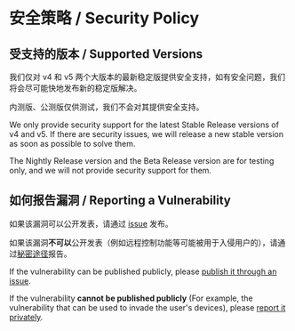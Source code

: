 # 安全策略 / Security Policy

## 受支持的版本 / Supported Versions

我们仅对 v4 和 v5 两个大版本的最新稳定版提供安全支持，如有安全问题，我们将会尽可能快地发布新的稳定版解决。

内测版、公测版仅供测试，我们不会对其提供安全支持。

We only provide security support for the latest Stable Release versions of v4 and v5. If there are security issues, we will release a new stable version as soon as possible to solve them.

The Nightly Release version and the Beta Release version are for testing only, and we will not provide security support for them.

## 如何报告漏洞 / Reporting a Vulnerability

如果该漏洞可以公开发表，请通过 [issue](https://github.com/MaaAssistantArknights/MaaAssistantArknights/issues/new?assignees=&labels=bug&projects=&template=cn-bug-report.yaml) 发布。

如果该漏洞**不可以**公开发表（例如远程控制功能等可能被用于入侵用户的），请通过[秘密途径](https://github.com/MaaAssistantArknights/MaaAssistantArknights/security/advisories/new)报告。

If the vulnerability can be published publicly, please [publish it through an issue](https://github.com/MaaAssistantArknights/MaaAssistantArknights/issues/new?assignees=&labels=bug&projects=&template=cn-bug-report.yaml).

If the vulnerability **cannot be published publicly** (For example, the vulnerability that can be used to invade the user's devices), please [report it privately](https://github.com/MaaAssistantArknights/MaaAssistantArknights/security/advisories/new).
